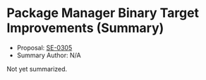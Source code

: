 # Package Manager Binary Target Improvements (Summary)

* Proposal: [SE-0305](https://github.com/apple/swift-evolution/blob/main/proposals/0305-swiftpm-binary-target-improvements.md)
* Summary Author: N/A

Not yet summarized.
